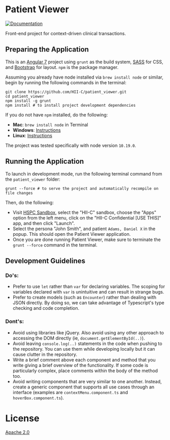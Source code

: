 # Patient Viewer

[![Documentation](https://i.imgur.com/49Z2ZHF.png)](https://hii-c.github.io/patient_viewer/)

Front-end project for context-driven clinical transactions.

## Preparing the Application

This is an [Angular 7](https://angular.io) project using `grunt` as the build system, [SASS](http://sass-lang.com) for CSS, and [Bootstrap](http://getbootstrap.com/) for layout. `npm` is the package manager. 

Assuming you already have node installed via `brew install node` or similar, begin by running the following commands in the terminal:
	
	git clone https://github.com/HII-C/patient_viewer.git
	cd patient_viewer
	npm install -g grunt
	npm install # to install project development dependencies

If you do not have `npm` installed, do the following:
- __Mac__: `brew install node` in Terminal
- __Windows__: [Instructions](https://www.guru99.com/download-install-node-js.html)
- __Linux__: [Instructions](https://linuxize.com/post/how-to-install-node-js-on-ubuntu-18.04/)

The project was tested specifically with node version `10.19.0`.

## Running the Application
To launch in development mode, run the following terminal command from the `patient_viewer` folder:

	grunt --force # to serve the project and automatically recompile on file changes

Then, do the following:
- Visit [HSPC Sandbox](https://sandbox.hspconsortium.org/), select the "HII-C" sandbox, choose the "Apps" option from the left menu, click on the "HII-C Confidential [USE THIS]" app, and then click "Launch". 
- Select the persona "John Smith", and patient `Adams, Daniel X` in the popup. This should open the Patient Viewer application.
- Once you are done running Patient Viewer, make sure to terminate the `grunt --force` command in the terminal.

## Development Guidelines
### Do's: 
- Prefer to use `let` rather than `var` for declaring variables. The scoping for variables declared with `var` is unintuitive and can result in strange bugs.
- Prefer to create models (such as `Encounter`) rather than dealing with JSON directly. By doing so, we can take advantage of Typescript's type checking and code completion.

### Dont's:
- Avoid using libraries like jQuery. Also avoid using any other approach to accessing the DOM directly (ie, `document.getElementById(..)`).
- Avoid leaving `console.log(..)` statements in the code when pushing to the repository. You can use them while developing locally but it can cause clutter in the repository.
- Write a brief comment above each component and method that you write giving a brief overview of the functionality. If some code is particularly complex, place comments within the body of the method too.
- Avoid writing components that are very similar to one another. Instead, create a generic component that supports all use cases through an interface (examples are `contextMenu.component.ts` and `hoverBox.component.ts`).

# License

[Apache 2.0](https://www.apache.org/licenses/LICENSE-2.0)
